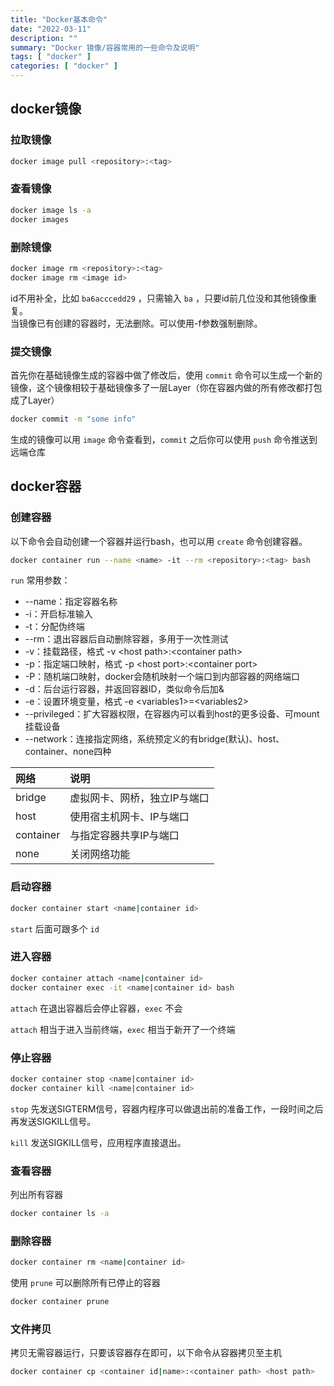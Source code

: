```yaml
---
title: "Docker基本命令"
date: "2022-03-11"
description: ""
summary: "Docker 镜像/容器常用的一些命令及说明"
tags: [ "docker" ]
categories: [ "docker" ]
---
```



## docker镜像

### 拉取镜像

```bash
docker image pull <repository>:<tag>
```

### 查看镜像

```bash
docker image ls -a
docker images
```

### 删除镜像

```bash
docker image rm <repository>:<tag>
docker image rm <image id>
```

id不用补全，比如 `ba6acccedd29` ，只需输入 `ba` ，只要id前几位没和其他镜像重复。\
当镜像已有创建的容器时，无法删除。可以使用-f参数强制删除。

### 提交镜像
首先你在基础镜像生成的容器中做了修改后，使用 `commit` 命令可以生成一个新的镜像，这个镜像相较于基础镜像多了一层Layer（你在容器内做的所有修改都打包成了Layer）

```bash
docker commit -m "some info"
```

生成的镜像可以用 `image` 命令查看到，`commit` 之后你可以使用 `push` 命令推送到远端仓库

## docker容器

### 创建容器

以下命令会自动创建一个容器并运行bash，也可以用 `create` 命令创建容器。

```bash
docker container run --name <name> -it --rm <repository>:<tag> bash
```

`run` 常用参数：
- \-\-name：指定容器名称
- -i：开启标准输入
- -t：分配伪终端
- \-\-rm：退出容器后自动删除容器，多用于一次性测试
- -v：挂载路径，格式 -v \<host path>:\<container path>
- -p：指定端口映射，格式 -p \<host port>:\<container port>
- -P：随机端口映射，docker会随机映射一个端口到内部容器的网络端口
- -d：后台运行容器，并返回容器ID，类似命令后加&
- -e：设置环境变量，格式 -e \<variables1>=\<variables2>
- \-\-privileged：扩大容器权限，在容器内可以看到host的更多设备、可mount挂载设备
- \-\-network：连接指定网络，系统预定义的有bridge(默认)、host、container、none四种

|网络|说明|
|:--|:--|
|bridge|虚拟网卡、网桥，独立IP与端口|
|host|使用宿主机网卡、IP与端口|
|container|与指定容器共享IP与端口|
|none|关闭网络功能|

### 启动容器

```bash
docker container start <name|container id>
```

`start` 后面可跟多个 `id` 

### 进入容器

```bash
docker container attach <name|container id>
docker container exec -it <name|container id> bash
```

`attach` 在退出容器后会停止容器，`exec` 不会

`attach` 相当于进入当前终端，`exec` 相当于新开了一个终端

### 停止容器

```bash
docker container stop <name|container id>
docker container kill <name|container id>
```

`stop` 先发送SIGTERM信号，容器内程序可以做退出前的准备工作，一段时间之后再发送SIGKILL信号。

`kill` 发送SIGKILL信号，应用程序直接退出。

### 查看容器
列出所有容器

```bash
docker container ls -a
```

### 删除容器

```bash
docker container rm <name|container id>
```

使用 `prune` 可以删除所有已停止的容器

```bash
docker container prune
```

### 文件拷贝
拷贝无需容器运行，只要该容器存在即可，以下命令从容器拷贝至主机

```bash
docker container cp <container id|name>:<container path> <host path>
```
